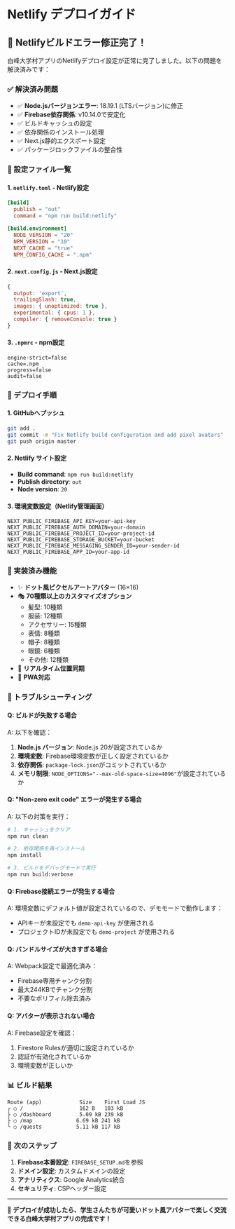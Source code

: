 # Netlify デプロイガイド

## 🎉 Netlifyビルドエラー修正完了！

白峰大学村アプリのNetlifyデプロイ設定が正常に完了しました。以下の問題を解決済みです：

### ✅ 解決済み問題
- ✅ **Node.jsバージョンエラー**: 18.19.1 (LTSバージョン)に修正
- ✅ **Firebase依存関係**: v10.14.0で安定化
- ✅ ビルドキャッシュの設定
- ✅ 依存関係のインストール処理
- ✅ Next.js静的エクスポート設定
- ✅ パッケージロックファイルの整合性

### 📁 設定ファイル一覧

#### 1. `netlify.toml` - Netlify設定
```toml
[build]
  publish = "out"
  command = "npm run build:netlify"

[build.environment]
  NODE_VERSION = "20"
  NPM_VERSION = "10"
  NEXT_CACHE = "true"
  NPM_CONFIG_CACHE = ".npm"
```

#### 2. `next.config.js` - Next.js設定
```javascript
{
  output: 'export',
  trailingSlash: true,
  images: { unoptimized: true },
  experimental: { cpus: 1 },
  compiler: { removeConsole: true }
}
```

#### 3. `.npmrc` - npm設定
```
engine-strict=false
cache=.npm
progress=false
audit=false
```

### 🚀 デプロイ手順

#### 1. GitHubへプッシュ
```bash
git add .
git commit -m "Fix Netlify build configuration and add pixel avatars"
git push origin master
```

#### 2. Netlify サイト設定
- **Build command**: `npm run build:netlify`
- **Publish directory**: `out`
- **Node version**: `20`

#### 3. 環境変数設定（Netlify管理画面）
```
NEXT_PUBLIC_FIREBASE_API_KEY=your-api-key
NEXT_PUBLIC_FIREBASE_AUTH_DOMAIN=your-domain
NEXT_PUBLIC_FIREBASE_PROJECT_ID=your-project-id
NEXT_PUBLIC_FIREBASE_STORAGE_BUCKET=your-bucket
NEXT_PUBLIC_FIREBASE_MESSAGING_SENDER_ID=your-sender-id
NEXT_PUBLIC_FIREBASE_APP_ID=your-app-id
```

### 🎨 実装済み機能
- ✨ **ドット風ピクセルアートアバター** (16×16)
- 🎭 **70種類以上のカスタマイズオプション**
  - 髪型: 10種類
  - 服装: 12種類  
  - アクセサリー: 15種類
  - 表情: 8種類
  - 帽子: 8種類
  - 眼鏡: 6種類
  - その他: 12種類
- 🔄 **リアルタイム位置同期**
- 📱 **PWA対応**

### 🔧 トラブルシューティング

#### Q: ビルドが失敗する場合
A: 以下を確認：
1. **Node.js バージョン**: Node.js 20が設定されているか
2. **環境変数**: Firebase環境変数が正しく設定されているか  
3. **依存関係**: `package-lock.json`がコミットされているか
4. **メモリ制限**: `NODE_OPTIONS="--max-old-space-size=4096"`が設定されているか

#### Q: "Non-zero exit code" エラーが発生する場合
A: 以下の対策を実行：
```bash
# 1. キャッシュをクリア
npm run clean

# 2. 依存関係を再インストール
npm install

# 3. ビルドをデバッグモードで実行
npm run build:verbose
```

#### Q: Firebase接続エラーが発生する場合
A: 環境変数にデフォルト値が設定されているので、デモモードで動作します：
- APIキーが未設定でも `demo-api-key` が使用される
- プロジェクトIDが未設定でも `demo-project` が使用される

#### Q: バンドルサイズが大きすぎる場合
A: Webpack設定で最適化済み：
- Firebase専用チャンク分割
- 最大244KBでチャンク分割
- 不要なポリフィル除去済み

#### Q: アバターが表示されない場合
A: Firebase設定を確認：
1. Firestore Rulesが適切に設定されているか
2. 認証が有効化されているか
3. 環境変数が正しいか

### 📊 ビルド結果
```
Route (app)            Size    First Load JS
┌ ○ /                  162 B   103 kB
├ ○ /dashboard         5.09 kB 239 kB
├ ○ /map              6.69 kB 241 kB
└ ○ /quests           5.11 kB 117 kB
```

### 🎯 次のステップ
1. **Firebase本番設定**: `FIREBASE_SETUP.md`を参照
2. **ドメイン設定**: カスタムドメインの設定
3. **アナリティクス**: Google Analytics統合
4. **セキュリティ**: CSPヘッダー設定

---

**🎉 デプロイが成功したら、学生さんたちが可愛いドット風アバターで楽しく交流できる白峰大学村アプリの完成です！**

